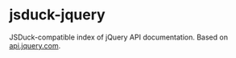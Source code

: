 jsduck-jquery
=============

JSDuck-compatible index of jQuery API documentation. Based on
[api.jquery.com](https://github.com/jquery/api.jquery.com).
